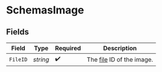 # SchemasImage


## Fields

| Field                                                  | Type                                                   | Required                                               | Description                                            |
| ------------------------------------------------------ | ------------------------------------------------------ | ------------------------------------------------------ | ------------------------------------------------------ |
| `FileID`                                               | *string*                                               | :heavy_check_mark:                                     | The [file](/docs/api-reference/files) ID of the image. |